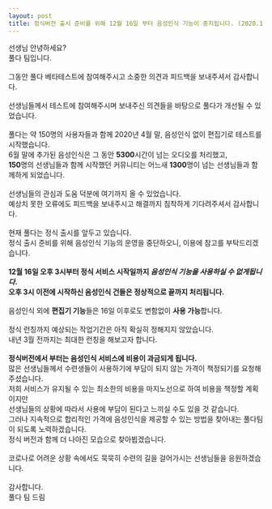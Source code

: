 ```yaml
---
layout: post
title: 정식버전 출시 준비를 위해 12월 16일 부터 음성인식 기능이 중지됩니다. (2020.12.09)
---
```


선생님 안녕하세요?
<br />
풀다 팀입니다.
<br /><br />
그동안 풀다 베타테스트에 참여해주시고 소중한 의견과 피드백을 보내주셔서 감사합니다.
<br /><br />
선생님들께서 테스트에 참여해주시며 보내주신 의견들을 바탕으로 풀다가 개선될 수 있었습니다.
<br /><br />
풀다는 약 150명의 사용자들과 함께 2020년 4월 말, 음성인식 없이 편집기로 테스트를 시작했습니다.
<br />
6월 말에 추가된 음성인식은 그 동안 **5300**시간이 넘는 오디오를 처리했고,
<br />
**150**명의 선생님들과 함께 시작했던 커뮤니티는 어느새 **1300**명이 넘는 선생님들과 함께하게 되었습니다.
<br /><br />
선생님들의 관심과 도움 덕분에 여기까지 올 수 있었습니다.
<br />
예상치 못한 오류에도 피드백을 보내주시고 해결까지 침착하게 기다려주셔서 감사합니다.
<br /><br />
현재 풀다는 정식 출시를 앞두고 있습니다.
<br />
정식 출시 준비를 위해 음성인식 기능의 운영을 중단하오니, 이용에 참고를 부탁드리겠습니다.
<br /><br />
**12월 16일 오후 3시부터 정식 서비스 시작일까지 *음성인식 기능을 사용하실 수 없게됩니다*.**
<br />
**오후 3시 이전에 시작하신 음성인식 건들은 정상적으로 끝까지 처리됩니다.**
<br /><br />
음성인식 외에 **편집기 기능**들은 16일 이후로도 변함없이 **사용 가능**합니다.
<br /><br />
정식 런칭까지 예상되는 작업기간은 아직 확실히 정해지지 않았습니다.
<br />
내년 3월 전까지는 최대한 런칭을 해보고자 합니다.
<br /><br />
**정식버전에서 부터는 음성인식 서비스에 비용이 과금되게 됩니다.**
<br />
많은 선생님들께서 수련생들이 사용하기에 부담이 되지 않는 가격이 책정되기를 요청해주셨습니다.
<br />
저희 서비스가 유지될 수 있는 최소한의 비용을 마지노선으로 하여 비용을 책정할 계획이지만
<br />
선생님들의 상황에 따라서 사용에 부담이 된다고 느끼실 수도 있을 것 같습니다.
<br />
그러나 지속적으로 합리적인 가격에 음성인식을 제공할 수 있는 방법을 찾아내는 풀다팀이 되도록 노력하겠습니다.
<br />
정식 버전과 함께 더 나아진 모습으로 찾아뵙겠습니다.
<br /><br />
코로나로 어려운 상황 속에서도 묵묵히 수련의 길을 걸어가시는 선생님들을 응원하겠습니다.
<br />
<br />
감사합니다.
<br />
풀다 팀 드림
<br /><br />
